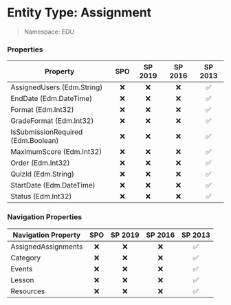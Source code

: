 # Entity Type: Assignment

> Namespace: EDU

### Properties

Property | SPO | SP 2019 | SP 2016 | SP 2013
----------|:---:|:-------:|:-------:|:-------:
AssignedUsers (Edm.String) | ❌ | ❌ | ❌ | ✅
EndDate (Edm.DateTime) | ❌ | ❌ | ❌ | ✅
Format (Edm.Int32) | ❌ | ❌ | ❌ | ✅
GradeFormat (Edm.Int32) | ❌ | ❌ | ❌ | ✅
IsSubmissionRequired (Edm.Boolean) | ❌ | ❌ | ❌ | ✅
MaximumScore (Edm.Int32) | ❌ | ❌ | ❌ | ✅
Order (Edm.Int32) | ❌ | ❌ | ❌ | ✅
QuizId (Edm.String) | ❌ | ❌ | ❌ | ✅
StartDate (Edm.DateTime) | ❌ | ❌ | ❌ | ✅
Status (Edm.Int32) | ❌ | ❌ | ❌ | ✅

### Navigation Properties

Navigation Property | SPO | SP 2019 | SP 2016 | SP 2013
----------|:---:|:-------:|:-------:|:-------:
AssignedAssignments | ❌ | ❌ | ❌ | ✅
Category | ❌ | ❌ | ❌ | ✅
Events | ❌ | ❌ | ❌ | ✅
Lesson | ❌ | ❌ | ❌ | ✅
Resources | ❌ | ❌ | ❌ | ✅